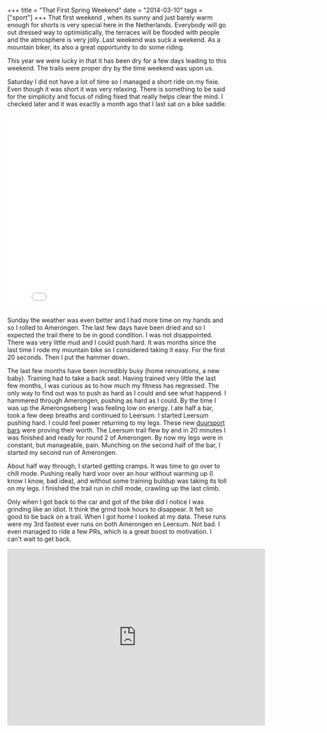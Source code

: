 +++
title = "That First Spring Weekend"
date = "2014-03-10"
tags = ["sport"]
+++
That first weekend , when its sunny and just barely warm enough for shorts is very special here in the Netherlands. Everybody will go out dressed way to optimistically, the terraces will be flooded with people and the atmosphere is very jolly. Last weekend was suck a weekend. As a mountain biker, its also a great opportunity to do some riding.

This year we were lucky in that it has been dry for a few days leading to this weekend. The trails were proper dry by the time weekend was upon us.

Saturday I did not have a lot of time so I managed a short ride on my fixie. Even though it was short it was very relaxing. There is something to be said for the simplicity and focus of riding fixed that really helps clear the mind. I checked later and it was exactly a month ago that I last sat on a bike saddle.

<iframe src="//player.vimeo.com/video/88557809?portrait=0" width="800" height="450" frameborder="0" webkitallowfullscreen mozallowfullscreen allowfullscreen></iframe>

Sunday the weather was even better and I had more time on my hands and so I rolled to Amerongen. The last few days have been dried and so I expected the trail there to be in good condition. I was not disappointed. There was very little mud and I could push hard. It was months since the last time I rode my mountain bike so I considered taking it easy. For the first 20 seconds. Then I put the hammer down.

The last few months have been incredibly busy (home renovations, a new baby). Training had to take a back seat. Having trained very little the last few months, I was curious as to how much my fitness has regressed. The only way to find out was to push as hard as I could and see what happend. I hammered through Amerongen, pushing as hard as I could. By the time I was up the Amerongseberg I was feeling low on energy. I ate half a bar, took a few deep breaths and continued to Leersum. I started Leersum pushing hard. I could feel power returning to my legs. These new [duursport bars](http://www.duursport.nl/amacx/high-energy-bar-50-gr-348) were proving their worth. The Leersum trail flew by and in 20 minutes I was finished and ready for round 2 of Amerongen. By now my legs were in constant, but manageable, pain. Munching on the second half of the bar, I started my second run of Amerongen.

About half way through, I started getting cramps. It was time to go over to chill mode. Pushing really hard voor over an hour without warming up (I know I know, bad idea), and without some training buildup was taking its toll on my legs. I finished the trail run in chill mode, crawling up the last climb.

Only when I got back to the car and got of the bike did I notice I was grinding like an idiot. It think the grind took hours to disappear. It felt so good to be back on a trail. When I got home I looked at my data. These runs were my 3rd fastest ever runs on both Amerongen en Leersum. Not bad. I even managed to ride a few PRs, which is a great boost to motivation. I can't wait to get back.

<iframe height='405' width='590' frameborder='0' allowtransparency='true' scrolling='no' src='http://www.strava.com/activities/119117832/embed/6842a7c4106fd6d13e1d28ade8ca634d0f7107b5'></iframe>

